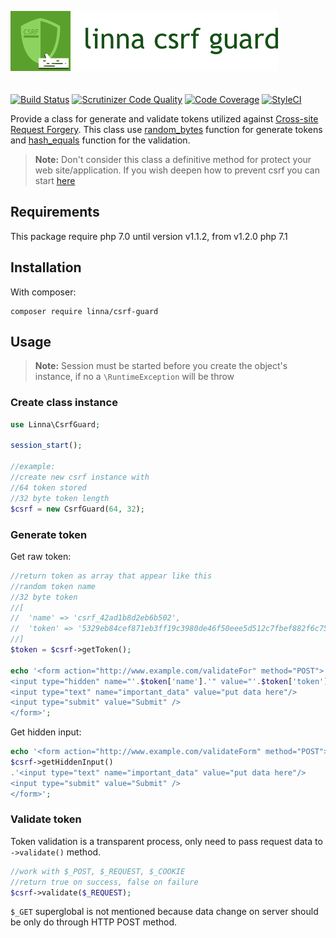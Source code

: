 ![Linna Array](logo-csrf.png)
<br/>
<br/>
<br/>
[![Build Status](https://travis-ci.org/linna/csrf-guard.svg?branch=master)](https://travis-ci.org/linna/csrf-guard)
[![Scrutinizer Code Quality](https://scrutinizer-ci.com/g/linna/csrf-guard/badges/quality-score.png?b=master)](https://scrutinizer-ci.com/g/linna/csrf-guard/?branch=master)
[![Code Coverage](https://scrutinizer-ci.com/g/linna/csrf-guard/badges/coverage.png?b=master)](https://scrutinizer-ci.com/g/linna/csrf-guard/?branch=master)
[![StyleCI](https://styleci.io/repos/96569592/shield?branch=master&style=flat)](https://styleci.io/repos/96569592)


Provide a class for generate and validate tokens utilized against [Cross-site Request Forgery](https://www.owasp.org/index.php/Cross-Site_Request_Forgery_(CSRF)). 
This class use [random_bytes](http://php.net/manual/en/function.random-bytes.php) function for generate tokens and 
[hash_equals](http://php.net/manual/en/function.hash-equals.php) function for the validation.
> **Note:** Don't consider this class a definitive method for protect your web site/application. If you wish deepen 
how to prevent csrf you can start [here](https://www.owasp.org/index.php/Cross-Site_Request_Forgery_(CSRF)_Prevention_Cheat_Sheet)

## Requirements
This package require php 7.0 until version v1.1.2, from v1.2.0 php 7.1

## Installation
With composer:
```
composer require linna/csrf-guard
```

## Usage

> **Note:** Session must be started before you create the object's instance, 
if no a `\RuntimeException` will be throw

### Create class instance
```php
use Linna\CsrfGuard;

session_start();

//example:
//create new csrf instance with
//64 token stored
//32 byte token length
$csrf = new CsrfGuard(64, 32);
```

### Generate token

Get raw token:
```php
//return token as array that appear like this
//random token name
//32 byte token
//[
//  'name' => 'csrf_42ad1b8d2eb6b502',
//  'token' => '5329eb84cef871eb3ff19c3980de46f50eee5d512c7fbef882f6c75d4e2943b7'
//]
$token = $csrf->getToken();

echo '<form action="http://www.example.com/validateFor" method="POST">
<input type="hidden" name="'.$token['name'].'" value="'.$token['token'].'" />
<input type="text" name="important_data" value="put data here"/>
<input type="submit" value="Submit" />
</form>';
```

Get hidden input:
```php
echo '<form action="http://www.example.com/validateForm" method="POST">'.
$csrf->getHiddenInput()
.'<input type="text" name="important_data" value="put data here"/>
<input type="submit" value="Submit" />
</form>';
```

### Validate token
Token validation is a transparent process, only need to pass request data to `->validate()` method.
```php
//work with $_POST, $_REQUEST, $_COOKIE
//return true on success, false on failure
$csrf->validate($_REQUEST);
```

`$_GET` superglobal is not mentioned because data change on server should be only do through HTTP POST method.
